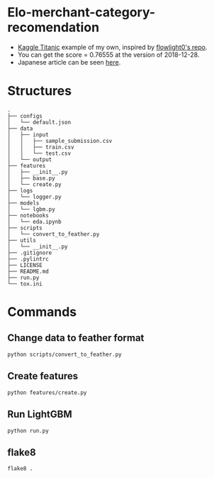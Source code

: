 Elo-merchant-category-recomendation
===
- [Kaggle Titanic](https://www.kaggle.com/c/titanic) example of my own, inspired by [flowlight0's repo](https://github.com/flowlight0/talkingdata-adtracking-fraud-detection).
- You can get the score = 0.76555 at the version of 2018-12-28.
- Japanese article can be seen [here](https://upura.hatenablog.com/entry/2018/12/28/225234).

# Structures
```
.
├── configs
│   └── default.json
├── data
│   ├── input
│   │   ├── sample_submission.csv
│   │   ├── train.csv
│   │   └── test.csv
│   └── output
├── features
│   ├── __init__.py
│   ├── base.py
│   └── create.py
├── logs
│   └── logger.py
├── models
│   └── lgbm.py
├── notebooks
│   └── eda.ipynb
├── scripts
│   └── convert_to_feather.py
├── utils
│   └── __init__.py
├── .gitignore
├── .pylintrc
├── LICENSE
├── README.md
├── run.py
└── tox.ini
```
# Commands

## Change data to feather format

```
python scripts/convert_to_feather.py
```

## Create features

```
python features/create.py
```

## Run LightGBM

```
python run.py
```

## flake8

```
flake8 .
```
